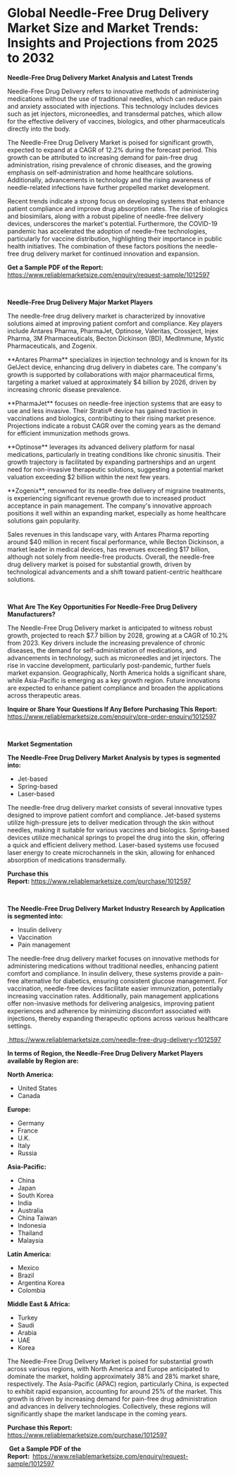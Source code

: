 <p><h1>Global Needle-Free Drug Delivery Market Size and Market Trends: Insights and Projections from 2025 to 2032</h1></p><p><strong>Needle-Free Drug Delivery Market Analysis and Latest Trends</strong></p>
<p><p>Needle-Free Drug Delivery refers to innovative methods of administering medications without the use of traditional needles, which can reduce pain and anxiety associated with injections. This technology includes devices such as jet injectors, microneedles, and transdermal patches, which allow for the effective delivery of vaccines, biologics, and other pharmaceuticals directly into the body.</p><p>The Needle-Free Drug Delivery Market is poised for significant growth, expected to expand at a CAGR of 12.2% during the forecast period. This growth can be attributed to increasing demand for pain-free drug administration, rising prevalence of chronic diseases, and the growing emphasis on self-administration and home healthcare solutions. Additionally, advancements in technology and the rising awareness of needle-related infections have further propelled market development.</p><p>Recent trends indicate a strong focus on developing systems that enhance patient compliance and improve drug absorption rates. The rise of biologics and biosimilars, along with a robust pipeline of needle-free delivery devices, underscores the market's potential. Furthermore, the COVID-19 pandemic has accelerated the adoption of needle-free technologies, particularly for vaccine distribution, highlighting their importance in public health initiatives. The combination of these factors positions the needle-free drug delivery market for continued innovation and expansion.</p></p>
<p><strong>Get a Sample PDF of the Report:&nbsp;</strong> <a href="https://www.reliablemarketsize.com/enquiry/request-sample/1012597?utm_campaign=3271&utm_medium=2&utm_source=Github&utm_content=ia&utm_term=13042025&utm_id=needle-free-drug-delivery">https://www.reliablemarketsize.com/enquiry/request-sample/1012597</a></p>
<p>&nbsp;</p>
<p><strong>Needle-Free Drug Delivery Major Market Players</strong></p>
<p><p>The needle-free drug delivery market is characterized by innovative solutions aimed at improving patient comfort and compliance. Key players include Antares Pharma, PharmaJet, Optinose, Valeritas, Crossject, Injex Pharma, 3M Pharmaceuticals, Becton Dickinson (BD), MedImmune, Mystic Pharmaceuticals, and Zogenix.</p><p>**Antares Pharma** specializes in injection technology and is known for its GelJect device, enhancing drug delivery in diabetes care. The company's growth is supported by collaborations with major pharmaceutical firms, targeting a market valued at approximately $4 billion by 2026, driven by increasing chronic disease prevalence.</p><p>**PharmaJet** focuses on needle-free injection systems that are easy to use and less invasive. Their Stratis® device has gained traction in vaccinations and biologics, contributing to their rising market presence. Projections indicate a robust CAGR over the coming years as the demand for efficient immunization methods grows.</p><p>**Optinose** leverages its advanced delivery platform for nasal medications, particularly in treating conditions like chronic sinusitis. Their growth trajectory is facilitated by expanding partnerships and an urgent need for non-invasive therapeutic solutions, suggesting a potential market valuation exceeding $2 billion within the next few years.</p><p>**Zogenix**, renowned for its needle-free delivery of migraine treatments, is experiencing significant revenue growth due to increased product acceptance in pain management. The company's innovative approach positions it well within an expanding market, especially as home healthcare solutions gain popularity.</p><p>Sales revenues in this landscape vary, with Antares Pharma reporting around $40 million in recent fiscal performance, while Becton Dickinson, a market leader in medical devices, has revenues exceeding $17 billion, although not solely from needle-free products. Overall, the needle-free drug delivery market is poised for substantial growth, driven by technological advancements and a shift toward patient-centric healthcare solutions.</p></p>
<p>&nbsp;</p>
<p><strong>What Are The Key Opportunities For Needle-Free Drug Delivery Manufacturers?</strong></p>
<p><p>The Needle-Free Drug Delivery market is anticipated to witness robust growth, projected to reach $7.7 billion by 2028, growing at a CAGR of 10.2% from 2023. Key drivers include the increasing prevalence of chronic diseases, the demand for self-administration of medications, and advancements in technology, such as microneedles and jet injectors. The rise in vaccine development, particularly post-pandemic, further fuels market expansion. Geographically, North America holds a significant share, while Asia-Pacific is emerging as a key growth region. Future innovations are expected to enhance patient compliance and broaden the applications across therapeutic areas.</p></p>
<p><strong>Inquire or Share Your Questions If Any Before Purchasing This Report:</strong> <a href="https://www.reliablemarketsize.com/enquiry/pre-order-enquiry/1012597?utm_campaign=3271&utm_medium=2&utm_source=Github&utm_content=ia&utm_term=13042025&utm_id=needle-free-drug-delivery">https://www.reliablemarketsize.com/enquiry/pre-order-enquiry/1012597</a></p>
<p>&nbsp;</p>
<p><strong>Market Segmentation</strong></p>
<p><strong>The Needle-Free Drug Delivery Market Analysis by types is segmented into:</strong></p>
<p><ul><li>Jet-based</li><li>Spring-based</li><li>Laser-based</li></ul></p>
<p><p>The needle-free drug delivery market consists of several innovative types designed to improve patient comfort and compliance. Jet-based systems utilize high-pressure jets to deliver medication through the skin without needles, making it suitable for various vaccines and biologics. Spring-based devices utilize mechanical springs to propel the drug into the skin, offering a quick and efficient delivery method. Laser-based systems use focused laser energy to create microchannels in the skin, allowing for enhanced absorption of medications transdermally.</p></p>
<p><strong>Purchase this Report:&nbsp;</strong><a href="https://www.reliablemarketsize.com/purchase/1012597?utm_campaign=3271&utm_medium=2&utm_source=Github&utm_content=ia&utm_term=13042025&utm_id=needle-free-drug-delivery">https://www.reliablemarketsize.com/purchase/1012597</a></p>
<p>&nbsp;</p>
<p><strong>The Needle-Free Drug Delivery Market Industry Research by Application is segmented into:</strong></p>
<p><ul><li>Insulin delivery</li><li>Vaccination</li><li>Pain management</li></ul></p>
<p><p>The needle-free drug delivery market focuses on innovative methods for administering medications without traditional needles, enhancing patient comfort and compliance. In insulin delivery, these systems provide a pain-free alternative for diabetics, ensuring consistent glucose management. For vaccination, needle-free devices facilitate easier immunization, potentially increasing vaccination rates. Additionally, pain management applications offer non-invasive methods for delivering analgesics, improving patient experiences and adherence by minimizing discomfort associated with injections, thereby expanding therapeutic options across various healthcare settings.</p></p>
<p><a href="https://www.reliablemarketsize.com/needle-free-drug-delivery-r1012597?utm_campaign=3271&utm_medium=2&utm_source=Github&utm_content=ia&utm_term=13042025&utm_id=needle-free-drug-delivery">&nbsp;https://www.reliablemarketsize.com/needle-free-drug-delivery-r1012597</a></p>
<p><strong>In terms of Region, the Needle-Free Drug Delivery Market Players available by Region are:</strong></p>
<p>
    <p> <strong> North America: </strong>
        <ul>
            <li>United States</li>
            <li>Canada</li>
        </ul>
        </p> 
    <p> <strong> Europe: </strong>
        <ul>
            <li>Germany</li>
            <li>France</li>
            <li>U.K.</li>
            <li>Italy</li>
            <li>Russia</li>
        </ul>
        </p> 
    <p> <strong> Asia-Pacific: </strong>
        <ul>
            <li>China</li>
            <li>Japan</li>
            <li>South Korea</li>
            <li>India</li>
            <li>Australia</li>
            <li>China Taiwan</li>
            <li>Indonesia</li>
            <li>Thailand</li>
            <li>Malaysia</li>
        </ul>
        </p> 
    <p> <strong> Latin America: </strong>
        <ul>
            <li>Mexico</li>
            <li>Brazil</li>
            <li>Argentina Korea</li>
            <li>Colombia</li>
        </ul>
        </p> 
    <p> <strong> Middle East & Africa: </strong>
        <ul>
            <li>Turkey</li>
            <li>Saudi</li>
            <li>Arabia</li>
            <li>UAE</li>
            <li>Korea</li>
        </ul>
    </p>
    </p>
<p><p>The Needle-Free Drug Delivery Market is poised for substantial growth across various regions, with North America and Europe anticipated to dominate the market, holding approximately 38% and 28% market share, respectively. The Asia-Pacific (APAC) region, particularly China, is expected to exhibit rapid expansion, accounting for around 25% of the market. This growth is driven by increasing demand for pain-free drug administration and advances in delivery technologies. Collectively, these regions will significantly shape the market landscape in the coming years.</p></p>
<p><strong>Purchase this Report: </strong><a href="https://www.reliablemarketsize.com/purchase/1012597?utm_campaign=3271&utm_medium=2&utm_source=Github&utm_content=ia&utm_term=13042025&utm_id=needle-free-drug-delivery">https://www.reliablemarketsize.com/purchase/1012597</a></p>
<p>&nbsp;<strong>Get a Sample PDF of the Report:&nbsp;&nbsp;</strong><a href="https://www.reliablemarketsize.com/enquiry/request-sample/1012597?utm_campaign=3271&utm_medium=2&utm_source=Github&utm_content=ia&utm_term=13042025&utm_id=needle-free-drug-delivery">https://www.reliablemarketsize.com/enquiry/request-sample/1012597</a></p>
<p><strong></strong></p>
<p><p></p><p></p><p></p></p>